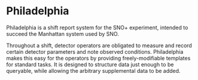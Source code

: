 Philadelphia
============
Philadelphia is a shift report system for the SNO+ experiment, intended to succeed the Manhattan system used by SNO.

Throughout a shift, detector operators are obligated to measure and record certain detector parameters and note observed conditions. Philadelphia makes this easy for the operators by providing freely-modifiable templates for standard tasks. It is designed to structure data just enough to be queryable, while allowing the arbitrary supplemental data to be added.

